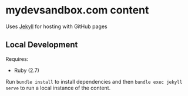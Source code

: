 # mydevsandbox.com content

Uses [Jekyll](https://jekyllrb.com/docs) for hosting with GitHub pages

## Local Development

Requires:

- Ruby (2.7)

Run `bundle install` to install dependencies and then `bundle exec jekyll serve` to run a local instance of the content.
